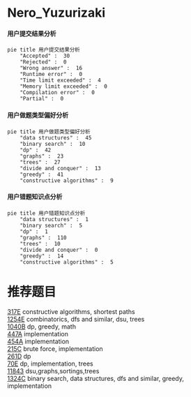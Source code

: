 # Nero_Yuzurizaki

<!-- tabs:start -->



#### **用户提交结果分析**

```mermaid
pie title 用户提交结果分析
    "Accepted" :  30
    "Rejected" :  0
    "Wrong answer" :  16
    "Runtime error" :  0
    "Time limit exceeded" :  4
    "Memory limit exceeded" :  0
    "Compilation error" :  0
    "Partial" :  0
```

#### **用户做题类型偏好分析**

```mermaid
pie title 用户做题类型偏好分析
    "data structures" :  45
    "binary search" :  10
    "dp" :  42
    "graphs" :  23
    "trees" :  27
    "divide and conquer" :  13
    "greedy" :  41
    "constructive algorithms" :  9
```
#### **用户错题知识点分析**

```mermaid
pie title 用户错题知识点分析
    "data structures" :  1
    "binary search" :  5
    "dp" :  1
    "graphs" :  110
    "trees" :  10
    "divide and conquer" :  0
    "greedy" :  14
    "constructive algorithms" :  5
```



<!-- tabs:end -->
# 推荐题目
[317E](https://codeforces.com/contest/317/problem/E)		constructive algorithms,
                        shortest paths		  
[1254E](https://codeforces.com/contest/1254/problem/E)		combinatorics,
                        dfs and similar,
                        dsu,
                        trees		  
[1040B](https://codeforces.com/contest/1040/problem/B)		dp,
                        greedy,
                        math		  
[447A](https://codeforces.com/contest/447/problem/A)		implementation		  
[454A](https://codeforces.com/contest/454/problem/A)		implementation		  
[215C](https://codeforces.com/contest/215/problem/C)		brute force,
                        implementation		  
[261D](https://codeforces.com/contest/261/problem/D)		dp		  
[70E](https://codeforces.com/contest/70/problem/E)		dp,
                        implementation,
                        trees		  
[11843](https://codeforces.com/contest/1184/problem/3)		dsu,graphs,sortings,trees		  
[1324C](https://codeforces.com/contest/1324/problem/C)		binary search,
                        data structures,
                        dfs and similar,
                        greedy,
                        implementation		  
